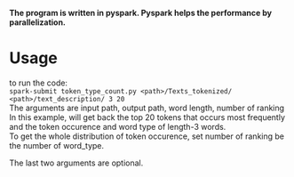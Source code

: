 **The program is written in pyspark. Pyspark helps the performance by parallelization.**

# Usage
to run the code:  
`spark-submit token_type_count.py <path>/Texts_tokenized/ <path>/text_description/ 3 20`   
The arguments are input path, output path, word length, number of ranking  
In this example, will get back the top 20 tokens that occurs most frequently  
and the token occurence and word type of length-3 words.  
To get the whole distribution of token occurence, set number of ranking be the number of word_type.  

The last two arguments are optional.
